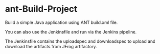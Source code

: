 # ant-Build-Project

Build a simple Java application using ANT build.xml file.

You can also use the Jenkinsfile and run via the Jenkins pipeline.

The Jenkinsfile contains the uploadspec and downloadspec to upload and download the artifacts from JFrog artifactory.


